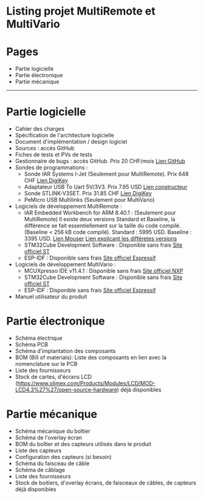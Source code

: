 Listing projet MultiRemote et MultiVario
=============================

# Pages
- Partie logicielle
- Partie électronique
- Partie mécanique

----------------------------------

# Partie logicielle
- Cahier des charges
- Spécification de l'architecture logicielle
- Document d'implémentation / design logiciel
- Sources : accès GitHub
- Fiches de tests et PVs de tests
- Gestionnaire de bugs : accès GitHub. Prix 20 CHF/mois [Lien GitHub](https://github.com/pricing)
- Sondes de programmations :
    - Sonde IAR Systems I-Jet (Seulement pour MultiRemote). Prix 648 CHF [Lien DigiKey](https://github.com/pricing)
    - Adaptateur USB To Uart 5V/3V3. Prix 7.95 USD [Lien constructeur](https://www.seeedstudio.com/USB-To-Uart-5V-3V3-p-1832.html)
    - Sonde STLINK-V3SET. Prix 31.85 CHF [Lien DigiKey](https://www.digikey.ch/fr/products/detail/stmicroelectronics/STLINK-V3SET/9636028)
    - PeMicro USB Multilinks (Seulement pour MultiVario)
- Logiciels de développement MultiRemote :
    - IAR Embedded Workbench for ARM 8.40.1 : (Seulement pour MultiRemote)
      Il existe deux versions Standard et Baseline, la différence se fait essentiellement sur la taille du code compilé. (Baseline < 256 kB code compilé).
      Standard : 5995 USD. Baseline : 3395 USD.
      [Lien Mouser](https://www.mouser.com/catalog/catalogusd/645/2360.pdf)
      [Lien explicant les différetes versions](https://updates.iar.com/SuppDB/Public/UPDINFO/006179/arm/doc/infocenter/product_packages.ENU.html)
    - STM32Cube Development Software : Disponible sans frais [Site officiel ST](https://www.st.com/en/ecosystems/stm32cube.html)
    - ESP-IDF : Disponible sans frais [Site officiel Espressif](https://www.espressif.com/en/products/sdks/esp-idf)
- Logiciels de développement MultiVario :
    - MCUXpresso IDE v11.4.1 : Disponible sans frais [Site officiel NXP](https://www.nxp.com/design/design-center/software/development-software/mcuxpresso-software-and-tools-/mcuxpresso-integrated-development-environment-ide:MCUXpresso-IDE)
    - STM32Cube Development Software : Disponible sans frais [Site officiel ST](https://www.st.com/en/ecosystems/stm32cube.html)
    - ESP-IDF : Disponible sans frais [Site officiel Espressif](https://www.espressif.com/en/products/sdks/esp-idf)
- Manuel utilisateur du produit
 
# Partie électronique
- Schéma électrique
- Schéma PCB
- Schéma d'implantation des composants
- BOM (Bill of materials): Liste des composants en lien avec la nomenclature sur le PCB 
- Liste des fournisseurs
- Stock de cartes, d'écrans LCD (https://www.olimex.com/Products/Modules/LCD/MOD-LCD4.3%27%27/open-source-hardware) déjà disponibles

# Partie mécanique
- Schéma mécanique du boîtier
- Schéma de l'overlay écran
- BOM du boîtier et des capteurs utilisés dans le produit
- Liste des capteurs
- Configuration des capteurs (si besoin)
- Schéma du faisceau de câble
- Schéma de câblage
- Liste des fournisseurs
- Stock de boitiers, d'overlay écrans, de faisceaux de câbles, de capteurs déjà disponibles
